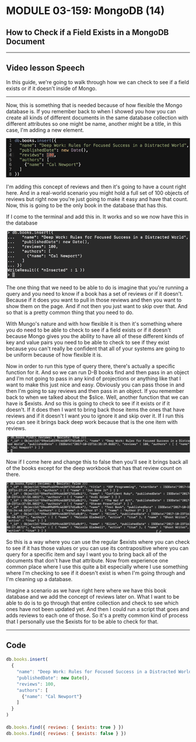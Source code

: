# MODULE 03-159: MongoDB (14)

## How to Check if a Field Exists in a MongoDB Document

---

## Video lesson Speech

In this guide, we're going to walk through how we can check to see if a field exists or if it doesn't inside of Mongo.

****

Now, this is something that is needed because of how flexible the Mongo database is. If you remember back to when I showed you how you can create all kinds of different documents in the same database collection with different attributes so one might be name, another might be a title, in this case, I'm adding a new element. 

![large](./03-159_IMG1.png)

I'm adding this concept of reviews and then it's going to have a count right here. And in a real-world scenario you might hold a full set of 100 objects of reviews but right now you're just going to make it easy and have that count. Now, this is going to be the only book in the database that has this. 

If I come to the terminal and add this in. It works and so we now have this in the database

![large](./03-159_IMG2.png)

The one thing that we need to be able to do is imagine that you're running a query and you need to know if a book has a set of reviews or if it doesn't. Because if it does you want to pull in those reviews and then you want to show them on the page. And if not then you just want to skip over that. And so that is a pretty common thing that you need to do.

With Mungo's nature and with how flexible it is then it's something where you do need to be able to check to see if a field exists or if it doesn't because Mongo gives you the ability to have all of these different kinds of key and value pairs you need to be able to check to see if they exist because you can't really be confident that all of your systems are going to be uniform because of how flexible it is. 

Now in order to run this type of query there, there's actually a specific function for it. And so we can run D-B books find and then pass in an object and I'm not going to pass in any kind of projections or anything like that I want to make this just nice and easy. Obviously you can pass those in and then I'm going to say reviews and then pass in an object. If you remember back to when we talked about the $slice. Well, another function that we can have is $exists. And so this is going to check to see if it exists or if it doesn't. If it does then I want to bring back those items the ones that have reviews and if it doesn't I want you to ignore it and skip over it. If I run this you can see it brings back deep work because that is the one item with reviews. 

![large](./03-159_IMG3.png)

Now if I come here and change this to false then you'll see it brings back all of the books except for the deep workbook that has that review count on there.

![large](./03-159_IMG4.png)

So this is a way where you can use the regular $exists where you can check to see if it has those values or you can use its contrapositive where you can query for a specific item and say I want you to bring back all of the documents that don't have that attribute. Now from experience one common place where I use this quite a bit especially where I use something where I'm checking to see if it doesn't exist is when I'm going through and I'm cleaning up a database. 

Imagine a scenario as we have right here where we have this book database and we add the concept of reviews later on. What I want to be able to do is to go through that entire collection and check to see which ones have not been updated yet. And then I could run a script that goes and adds reviews to each one of those. So it's a pretty common kind of process that I personally use the $exists for to be able to check for that.

****

## Code

```js
db.books.insert( 
  {
    "name": "Deep Work: Rules for Focused Success in a Distracted World",
    "publishedDate": new Date(),
    "reviews": 100,
    "authors": [
      {"name": "Cal Newport"}
    ]
  }
)

db.books.find({ reviews: { $exists: true } })
db.books.find({ reviews: { $exists: false } })
```

## 
